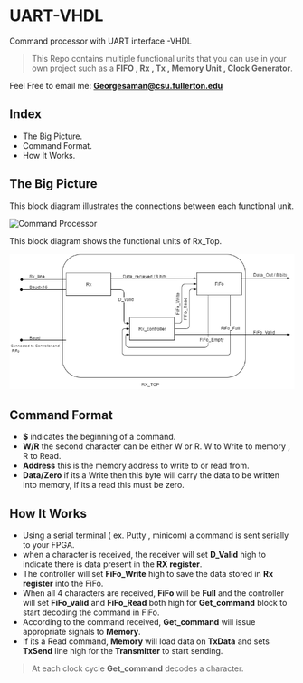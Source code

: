 # UART-VHDL
Command processor with UART interface -VHDL

>This Repo contains multiple functional units that you can use in your own project such as 
a **FIFO , Rx , Tx , Memory Unit , Clock Generator**.

Feel Free to email me: **Georgesaman@csu.fullerton.edu**

## Index
* The Big Picture.
* Command Format.
* How It Works.

## The Big Picture
This block diagram illustrates the connections between each functional unit.

![Command Processor](/Command_processor.png?row=true "Command_processor")

This block diagram shows the functional units of Rx_Top.

![Rx_top](/Rx_top.png?row=true "Rx_top")

## Command Format
* **$** indicates the beginning of a command.
* **W/R** the second character can be either W or R. W to Write to memory , R to Read.
* **Address** this is the memory address to write to or read from.
* **Data/Zero** if its a Write then this byte will carry the data to be written into memory, if its a read this must be zero.

## How It Works
* Using a serial terminal ( ex. Putty , minicom) a command is sent serially to your FPGA.
* when a character is received, the receiver will set **D_Valid** high to indicate there is data present in the **RX register**.
* The controller will set **FiFo_Write** high to save the data stored in **Rx register** into the FiFo.
* When all 4 characters are received, **FiFo** will be **Full** and the controller will set **FiFo_valid** and **FiFo_Read** both high for **Get_command** block to start decoding the command in FiFo.
* According to the command received, **Get_command** will issue appropriate signals to **Memory**.
* If its a Read command, **Memory** will load data on **TxData** and sets **TxSend** line high for the **Transmitter** to start sending.

> At each clock cycle **Get_command** decodes a character.

